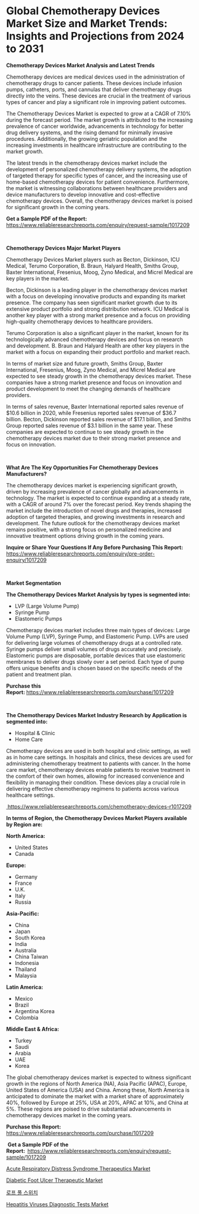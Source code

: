 <p><h1>Global Chemotherapy Devices Market Size and Market Trends: Insights and Projections from 2024 to 2031</h1></p><p><strong>Chemotherapy Devices Market Analysis and Latest Trends</strong></p>
<p><p>Chemotherapy devices are medical devices used in the administration of chemotherapy drugs to cancer patients. These devices include infusion pumps, catheters, ports, and cannulas that deliver chemotherapy drugs directly into the veins. These devices are crucial in the treatment of various types of cancer and play a significant role in improving patient outcomes.</p><p>The Chemotherapy Devices Market is expected to grow at a CAGR of 7.10% during the forecast period. The market growth is attributed to the increasing prevalence of cancer worldwide, advancements in technology for better drug delivery systems, and the rising demand for minimally invasive procedures. Additionally, the growing geriatric population and the increasing investments in healthcare infrastructure are contributing to the market growth.</p><p>The latest trends in the chemotherapy devices market include the development of personalized chemotherapy delivery systems, the adoption of targeted therapy for specific types of cancer, and the increasing use of home-based chemotherapy devices for patient convenience. Furthermore, the market is witnessing collaborations between healthcare providers and device manufacturers to develop innovative and cost-effective chemotherapy devices. Overall, the chemotherapy devices market is poised for significant growth in the coming years.</p></p>
<p><strong>Get a Sample PDF of the Report:&nbsp;</strong> <a href="https://www.reliableresearchreports.com/enquiry/request-sample/1017209">https://www.reliableresearchreports.com/enquiry/request-sample/1017209</a></p>
<p>&nbsp;</p>
<p><strong>Chemotherapy Devices Major Market Players</strong></p>
<p><p>Chemotherapy Devices Market players such as Becton, Dickinson, ICU Medical, Terumo Corporation, B. Braun, Halyard Health, Smiths Group, Baxter International, Fresenius, Moog, Zyno Medical, and Micrel Medical are key players in the market.</p><p>Becton, Dickinson is a leading player in the chemotherapy devices market with a focus on developing innovative products and expanding its market presence. The company has seen significant market growth due to its extensive product portfolio and strong distribution network. ICU Medical is another key player with a strong market presence and a focus on providing high-quality chemotherapy devices to healthcare providers.</p><p>Terumo Corporation is also a significant player in the market, known for its technologically advanced chemotherapy devices and focus on research and development. B. Braun and Halyard Health are other key players in the market with a focus on expanding their product portfolio and market reach.</p><p>In terms of market size and future growth, Smiths Group, Baxter International, Fresenius, Moog, Zyno Medical, and Micrel Medical are expected to see steady growth in the chemotherapy devices market. These companies have a strong market presence and focus on innovation and product development to meet the changing demands of healthcare providers.</p><p>In terms of sales revenue, Baxter International reported sales revenue of $10.6 billion in 2020, while Fresenius reported sales revenue of $36.7 billion. Becton, Dickinson reported sales revenue of $17.1 billion, and Smiths Group reported sales revenue of $3.1 billion in the same year. These companies are expected to continue to see steady growth in the chemotherapy devices market due to their strong market presence and focus on innovation.</p></p>
<p>&nbsp;</p>
<p><strong>What Are The Key Opportunities For Chemotherapy Devices Manufacturers?</strong></p>
<p><p>The chemotherapy devices market is experiencing significant growth, driven by increasing prevalence of cancer globally and advancements in technology. The market is expected to continue expanding at a steady rate, with a CAGR of around 7% over the forecast period. Key trends shaping the market include the introduction of novel drugs and therapies, increased adoption of targeted therapies, and growing investments in research and development. The future outlook for the chemotherapy devices market remains positive, with a strong focus on personalized medicine and innovative treatment options driving growth in the coming years.</p></p>
<p><strong>Inquire or Share Your Questions If Any Before Purchasing This Report:</strong> <a href="https://www.reliableresearchreports.com/enquiry/pre-order-enquiry/1017209">https://www.reliableresearchreports.com/enquiry/pre-order-enquiry/1017209</a></p>
<p>&nbsp;</p>
<p><strong>Market Segmentation</strong></p>
<p><strong>The Chemotherapy Devices Market Analysis by types is segmented into:</strong></p>
<p><ul><li>LVP (Large Volume Pump)</li><li>Syringe Pump</li><li>Elastomeric Pumps</li></ul></p>
<p><p>Chemotherapy devices market includes three main types of devices: Large Volume Pump (LVP), Syringe Pump, and Elastomeric Pump. LVPs are used for delivering large volumes of chemotherapy drugs at a controlled rate. Syringe pumps deliver small volumes of drugs accurately and precisely. Elastomeric pumps are disposable, portable devices that use elastomeric membranes to deliver drugs slowly over a set period. Each type of pump offers unique benefits and is chosen based on the specific needs of the patient and treatment plan.</p></p>
<p><strong>Purchase this Report:&nbsp;</strong><a href="https://www.reliableresearchreports.com/purchase/1017209">https://www.reliableresearchreports.com/purchase/1017209</a></p>
<p>&nbsp;</p>
<p><strong>The Chemotherapy Devices Market Industry Research by Application is segmented into:</strong></p>
<p><ul><li>Hospital & Clinic</li><li>Home Care</li></ul></p>
<p><p>Chemotherapy devices are used in both hospital and clinic settings, as well as in home care settings. In hospitals and clinics, these devices are used for administering chemotherapy treatment to patients with cancer. In the home care market, chemotherapy devices enable patients to receive treatment in the comfort of their own homes, allowing for increased convenience and flexibility in managing their condition. These devices play a crucial role in delivering effective chemotherapy regimens to patients across various healthcare settings.</p></p>
<p><a href="https://www.reliableresearchreports.com/chemotherapy-devices-r1017209">&nbsp;https://www.reliableresearchreports.com/chemotherapy-devices-r1017209</a></p>
<p><strong>In terms of Region, the Chemotherapy Devices Market Players available by Region are:</strong></p>
<p>
    <p> <strong> North America: </strong>
        <ul>
            <li>United States</li>
            <li>Canada</li>
        </ul>
        </p> 
    <p> <strong> Europe: </strong>
        <ul>
            <li>Germany</li>
            <li>France</li>
            <li>U.K.</li>
            <li>Italy</li>
            <li>Russia</li>
        </ul>
        </p> 
    <p> <strong> Asia-Pacific: </strong>
        <ul>
            <li>China</li>
            <li>Japan</li>
            <li>South Korea</li>
            <li>India</li>
            <li>Australia</li>
            <li>China Taiwan</li>
            <li>Indonesia</li>
            <li>Thailand</li>
            <li>Malaysia</li>
        </ul>
        </p> 
    <p> <strong> Latin America: </strong>
        <ul>
            <li>Mexico</li>
            <li>Brazil</li>
            <li>Argentina Korea</li>
            <li>Colombia</li>
        </ul>
        </p> 
    <p> <strong> Middle East & Africa: </strong>
        <ul>
            <li>Turkey</li>
            <li>Saudi</li>
            <li>Arabia</li>
            <li>UAE</li>
            <li>Korea</li>
        </ul>
    </p>
    </p>
<p><p>The global chemotherapy devices market is expected to witness significant growth in the regions of North America (NA), Asia Pacific (APAC), Europe, United States of America (USA) and China. Among these, North America is anticipated to dominate the market with a market share of approximately 40%, followed by Europe at 25%, USA at 20%, APAC at 10%, and China at 5%. These regions are poised to drive substantial advancements in chemotherapy devices market in the coming years.</p></p>
<p><strong>Purchase this Report: </strong><a href="https://www.reliableresearchreports.com/purchase/1017209">https://www.reliableresearchreports.com/purchase/1017209</a></p>
<p>&nbsp;<strong>Get a Sample PDF of the Report:&nbsp;&nbsp;</strong><a href="https://www.reliableresearchreports.com/enquiry/request-sample/1017209">https://www.reliableresearchreports.com/enquiry/request-sample/1017209</a></p>
<p><strong></strong></p>
<p><p><a href="https://github.com/juniordelafrance/Market-Research-Report-List-4/blob/main/acute-respiratory-distress-syndrome-therapeutics-market.md">Acute Respiratory Distress Syndrome Therapeutics Market</a></p><p><a href="https://github.com/rahu1506/Market-Research-Report-List-5/blob/main/diabetic-foot-ulcer-therapeutic-market.md">Diabetic Foot Ulcer Therapeutic Market</a></p><p><a href="https://github.com/nigaleamar09/Market-Research-Report-List-2/blob/main/358072874001.md">로프 풀 스위치</a></p><p><a href="https://github.com/jaidynmorantestelletmjzya/Market-Research-Report-List-4/blob/main/hepatitis-viruses-diagnostic-tests-market.md">Hepatitis Viruses Diagnostic Tests Market</a></p></p>